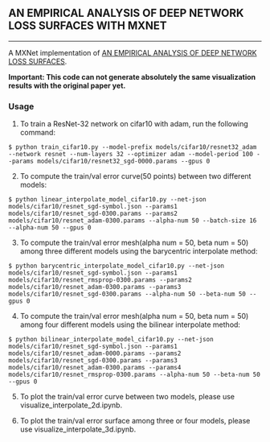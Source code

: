 ## AN EMPIRICAL ANALYSIS OF DEEP NETWORK LOSS SURFACES WITH MXNET
----------------
A MXNet implementation of [AN EMPIRICAL ANALYSIS OF DEEP NETWORK LOSS SURFACES](https://arxiv.org/abs/1612.04010).

**Important: This code can not generate absolutely the same visualization results with the original paper yet.**

### Usage
1. To train a ResNet-32 network on cifar10 with adam, run the following command:
```
$ python train_cifar10.py --model-prefix models/cifar10/resnet32_adam --network resnet --num-layers 32 --optimizer adam --model-period 100 --params models/cifar10/resnet32_sgd-0000.params --gpus 0
```
2. To compute the train/val error curve(50 points) between two different models:
```
$ python linear_interpolate_model_cifar10.py --net-json models/cifar10/resnet_sgd-symbol.json --params1 models/cifar10/resnet_sgd-0300.params --params2 models/cifar10/resnet_adam-0300.params --alpha-num 50 --batch-size 16 --alpha-num 50 --gpus 0
```
3. To compute the train/val error mesh(alpha num = 50, beta num = 50) among three different models using the barycentric interpolate method:
```
$ python barycentric_interpolate_model_cifar10.py --net-json models/cifar10/resnet_sgd-symbol.json --params1 models/cifar10/resnet_rmsprop-0300.params --params2 models/cifar10/resnet_adam-0300.params --params3 models/cifar10/resnet_sgd-0300.params --alpha-num 50 --beta-num 50 --gpus 0
```
4. To compute the train/val error mesh(alpha num = 50, beta num = 50) among four different models using the bilinear interpolate method:
```
$ python bilinear_interpolate_model_cifar10.py --net-json models/cifar10/resnet_sgd-symbol.json --params1 models/cifar10/resnet_adam-0000.params --params2 models/cifar10/resnet_sgd-0300.params --params3 models/cifar10/resnet_adam-0300.params --params4 models/cifar10/resnet_rmsprop-0300.params --alpha-num 50 --beta-num 50 --gpus 0
```
5. To plot the train/val error curve between two models, please use visualize\_interpolate\_2d.ipynb.

6. To plot the train/val error surface among three or four models, please use visualize\_interpolate\_3d.ipynb.

